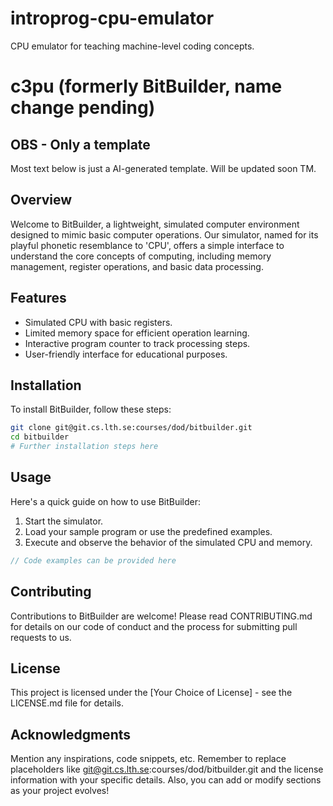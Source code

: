 # introprog-cpu-emulator

CPU emulator for teaching machine-level coding concepts.

# c3pu (formerly BitBuilder, name change pending)

## OBS - Only a template

Most text below is just a AI-generated template. Will be updated soon TM.

## Overview

Welcome to BitBuilder, a lightweight, simulated computer environment designed to
mimic basic computer operations. Our simulator, named for its playful phonetic
resemblance to 'CPU', offers a simple interface to understand the core concepts
of computing, including memory management, register operations, and basic data
processing.

## Features

- Simulated CPU with basic registers.
- Limited memory space for efficient operation learning.
- Interactive program counter to track processing steps.
- User-friendly interface for educational purposes.

## Installation

To install BitBuilder, follow these steps:

```bash
git clone git@git.cs.lth.se:courses/dod/bitbuilder.git
cd bitbuilder
# Further installation steps here
```

## Usage

Here's a quick guide on how to use BitBuilder:

1. Start the simulator.
2. Load your sample program or use the predefined examples.
3. Execute and observe the behavior of the simulated CPU and memory.

```java
// Code examples can be provided here
```

## Contributing

Contributions to BitBuilder are welcome! Please read CONTRIBUTING.md for details
on our code of conduct and the process for submitting pull requests to us.

## License

This project is licensed under the [Your Choice of License] - see the LICENSE.md
file for details.

## Acknowledgments

Mention any inspirations, code snippets, etc. Remember to replace placeholders
like git@git.cs.lth.se:courses/dod/bitbuilder.git and the license information
with your specific details. Also, you can add or modify sections as your project
evolves!

